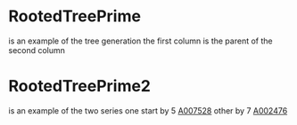 # RootedTreePrime 
is an example of the tree generation the first column is the parent of the second column
# RootedTreePrime2 
is an example of the two series one start by 5 [A007528](https://oeis.org/A007528) other by
 7 [A002476 ](https://oeis.org/A002476)
